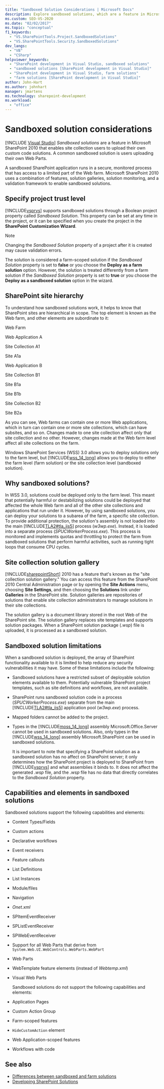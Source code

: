 ```yaml
---
title: "Sandboxed Solution Considerations | Microsoft Docs"
description: Explore sandboxed solutions, which are a feature in Microsoft SharePoint that enables site collection users to upload their own custom code solutions.
ms.custom: SEO-VS-2020
ms.date: "02/02/2017"
ms.topic: "conceptual"
f1_keywords:
  - "VS.SharePointTools.Project.SandboxedSolutions"
  - "VS.SharePointTools.Security.SandboxedSolutions"
dev_langs:
  - "VB"
  - "CSharp"
helpviewer_keywords:
  - "SharePoint development in Visual Studio, sandboxed solutions"
  - "sandboxed solutions [SharePoint development in Visual Studio]"
  - "SharePoint development in Visual Studio, farm solutions"
  - "farm solutions [SharePoint development in Visual Studio]"
author: John-Hart
ms.author: johnhart
manager: jmartens
ms.technology: sharepoint-development
ms.workload:
  - "office"
---
```

# Sandboxed solution considerations

 [!INCLUDE [Visual Studio](~/includes/applies-to-version/vs-not-mac.md)]
  *Sandboxed solutions* are a feature in Microsoft SharePoint 2010 that enables site collection users to upload their own custom code solutions. A common sandboxed solution is users uploading their own Web Parts.

 A sandboxed SharePoint application runs in a secure, monitored process that has access to a limited part of the Web farm. Microsoft SharePoint 2010 uses a combination of features, solution galleries, solution monitoring, and a validation framework to enable sandboxed solutions.

## Specify project trust level
 [!INCLUDE[vsprvs](../sharepoint/includes/vsprvs-md.md)] supports sandboxed solutions through a Boolean project property called *Sandboxed Solution*. This property can be set at any time in the project, or it can be specified when you create the project in the **SharePoint Customization Wizard**.

> [!NOTE]
> Changing the *Sandboxed Solution* property of a project after it is created may cause validation errors.

 The solution is considered a farm-scoped solution if the *Sandboxed Solution* property is set to **false** or you choose the **Deploy as a farm solution** option. However, the solution is treated differently from a farm solution if the *Sandboxed Solution* property is set to **true** or you choose the **Deploy as a sandboxed solution** option in the wizard.

## SharePoint site hierarchy
 To understand how sandboxed solutions work, it helps to know that SharePoint sites are hierarchical in scope. The top element is known as the Web farm, and other elements are subordinate to it:

 Web Farm

 Web Application A

 Site Collection A1

 Site A1a

 Web Application B

 Site Collection B1

 Site B1a

 Site B1b

 Site Collection B2

 Site B2a

 As you can see, Web farms can contain one or more Web applications, which in turn can contain one or more site collections, which can have subsites, and so on. Changes made to one site collection affect only that site collection and no other. However, changes made at the Web farm level affect all site collections on the farm.

 Windows SharePoint Services (WSS) 3.0 allows you to deploy solutions only to the farm level, but [!INCLUDE[wss_14_long](../sharepoint/includes/wss-14-long-md.md)] allows you to deploy to either the farm level (farm solution) or the site collection level (sandboxed solution).

## Why sandboxed solutions?
 In WSS 3.0, solutions could be deployed only to the farm level. This meant that potentially harmful or destabilizing solutions could be deployed that affected the whole Web farm and all of the other site collections and applications that run under it. However, by using sandboxed solutions, you can deploy your solutions to a subarea of the farm, a specific site collection. To provide additional protection, the solution's assembly is not loaded into the main [!INCLUDE[TLA2#tla_iis5](../sharepoint/includes/tla2sharptla-iis5-md.md)] process (*w3wp.exe*). Instead, it is loaded into a separate process (*SPUCWorkerProcess.exe*). This process is monitored and implements quotas and throttling to protect the farm from sandboxed solutions that perform harmful activities, such as running tight loops that consume CPU cycles.

## Site collection solution gallery
 [!INCLUDE[sharepointShort](../sharepoint/includes/sharepointshort-md.md)] 2010 has a feature that's known as the "site collection solution gallery." You can access this feature from the SharePoint 2010 Central Administration page or by opening the **Site Actions** menu, choosing **Site Settings**, and then choosing the **Solutions** link under  **Galleries** in the SharePoint site. Solution galleries are repositories of solutions that enable site collection administrators to manage solutions in their site collections.

 The solution gallery is a document library stored in the root Web of the SharePoint site. The solution gallery replaces site templates and supports solution packages. When a SharePoint solution package (*.wsp*) file is uploaded, it is processed as a sandboxed solution.

## Sandboxed solution limitations
 When a sandboxed solution is deployed, the array of SharePoint functionality available to it is limited to help reduce any security vulnerabilities it may have. Some of these limitations include the following:

- Sandboxed solutions have a restricted subset of deployable solution elements available to them. Potentially vulnerable SharePoint project templates, such as site definitions and workflows, are not available.

- SharePoint runs sandboxed solution code in a process (*SPUCWorkerProcess.exe*) separate from the main [!INCLUDE[TLA2#tla_iis5](../sharepoint/includes/tla2sharptla-iis5-md.md)] application pool (*w3wp.exe*) process.

- Mapped folders cannot be added to the project.

- Types in the [!INCLUDE[moss_14_long](../sharepoint/includes/moss-14-long-md.md)] assembly Microsoft.Office.Server cannot be used in sandboxed solutions. Also, only types in the [!INCLUDE[wss_14_long](../sharepoint/includes/wss-14-long-md.md)] assembly Microsoft.SharePoint can be used in sandboxed solutions.

  It is important to note that specifying a SharePoint solution as a sandboxed solution has no affect on SharePoint server; it only determines how the SharePoint project is deployed to SharePoint from [!INCLUDE[vsprvs](../sharepoint/includes/vsprvs-md.md)] and what assemblies it binds to. It does not affect the generated *.wsp* file, and the *.wsp* file has no data that directly correlates to the *Sandboxed Solution* property.

## Capabilities and elements in sandboxed solutions
 Sandboxed solutions support the following capabilities and elements:

- Content Types/Fields

- Custom actions

- Declarative workflows

- Event receivers

- Feature callouts

- List Definitions

- List Instances

- Module/files

- Navigation

- *Onet.xml*

- SPItemEventReceiver

- SPListEventReceiver

- SPWebEventReceiver

- Support for all Web Parts that derive from `System.Web.UI.WebControls.WebParts.WebPart`

- Web Parts

- WebTemplate feature elements (instead of *Webtemp.xml*)

- Visual Web Parts

  Sandboxed solutions do not support the following capabilities and elements:

- Application Pages

- Custom Action Group

- Farm-scoped features

- `HideCustomAction` element

- Web Application-scoped features

- Workflows with code

## See also
- [Differences between sandboxed and farm solutions](../sharepoint/differences-between-sandboxed-and-farm-solutions.md)
- [Developing SharePoint Solutions](../sharepoint/developing-sharepoint-solutions.md)
